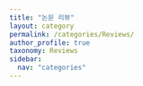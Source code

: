 ```yaml
---
title: "논문 리뷰"
layout: category
permalink: /categories/Reviews/
author_profile: true
taxonomy: Reviews
sidebar:
  nav: "categories"
---
```

